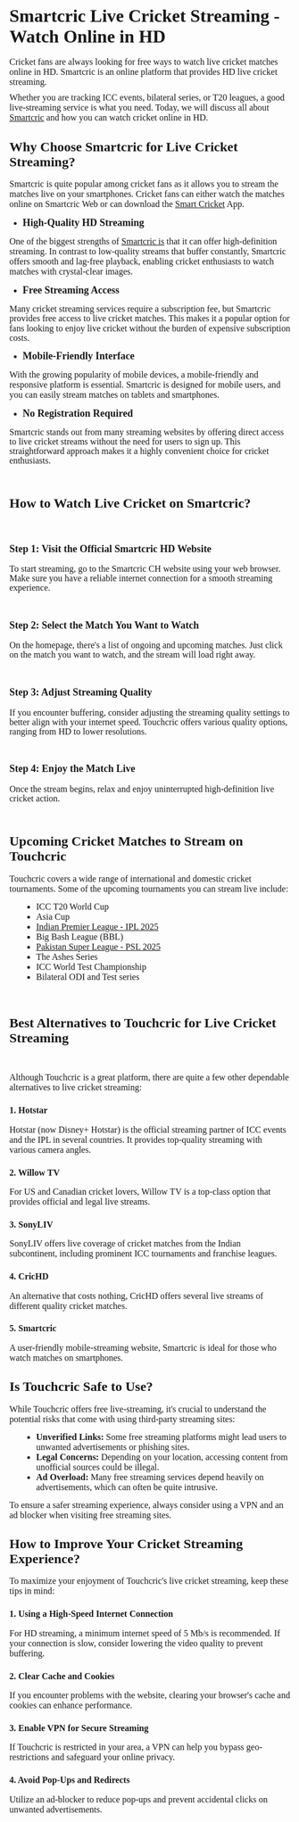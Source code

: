 <h2 style="margin-left:0in;"><span style="font-family:&quot;Times New Roman&quot;,serif;font-size:24.0pt;"><strong>Smartcric Live Cricket Streaming - Watch Online in HD</strong></span></h2>
<p style="line-height:normal;margin:0in 0in 8pt;"><span style="font-family:&quot;Times New Roman&quot;,serif;font-size:12.0pt;">Cricket fans are always looking for free ways to watch live cricket matches online in HD. Smartcric is an online platform that provides HD live cricket streaming.&nbsp;</span></p>
<p style="line-height:normal;margin:0in 0in 8pt;"><span style="font-family:&quot;Times New Roman&quot;,serif;font-size:12.0pt;">Whether you are tracking ICC events, bilateral series, or T20 leagues, a good live-streaming service is what you need. Today, we will discuss all about </span><a target="_blank" rel="noopener noreferrer" href="https://smartcrichd.com/live/"><span style="font-family:&quot;Times New Roman&quot;,serif;font-size:12.0pt;">Smartcric</span></a><span style="font-family:&quot;Times New Roman&quot;,serif;font-size:12.0pt;"> and how you can watch cricket online in HD.</span></p>
<h2 style="margin-left:0in;"><span style="font-family:&quot;Times New Roman&quot;,serif;font-size:18.0pt;"><strong>Why Choose Smartcric for Live Cricket Streaming?</strong></span></h2>
<p style="line-height:normal;margin:0in 0in 8pt;"><span style="font-family:&quot;Times New Roman&quot;,serif;font-size:12.0pt;">Smartcric is quite popular among cricket fans as it allows you to stream the matches live on your smartphones. Cricket fans can either watch the matches online on Smartcric Web or can download the </span><a target="_blank" rel="noopener noreferrer" href="https://smartcrichd.com/"><span style="font-family:&quot;Times New Roman&quot;,serif;font-size:12.0pt;">Smart Cricket</span></a><span style="font-family:&quot;Times New Roman&quot;,serif;font-size:12.0pt;"> App.</span></p>
<ul>
    <li>
        <p style="line-height:normal;margin:0in 0in 8pt;"><span style="font-family:&quot;Times New Roman&quot;,serif;font-size:13.5pt;"><strong>High-Quality HD Streaming</strong></span></p>
    </li>
</ul>
<p style="line-height:normal;margin:0in 0in 8pt;"><span style="font-family:&quot;Times New Roman&quot;,serif;font-size:12.0pt;">One of the biggest strengths of </span><a target="_blank" rel="noopener noreferrer" href="https://smartcrichd.com/"><span style="font-family:&quot;Times New Roman&quot;,serif;font-size:12.0pt;">Smartcric is</span></a><span style="font-family:&quot;Times New Roman&quot;,serif;font-size:12.0pt;"> that it can offer high-definition streaming. In contrast to low-quality streams that buffer constantly, Smartcric offers smooth and lag-free playback, enabling cricket enthusiasts to watch matches with crystal-clear images.</span></p>
<ul>
    <li>
        <p style="line-height:normal;margin:0in 0in 8pt;"><span style="font-family:&quot;Times New Roman&quot;,serif;font-size:13.5pt;"><strong>Free Streaming Access</strong></span></p>
    </li>
</ul>
<p style="line-height:107%;margin:0in 0in 8pt;"><span style="font-family:&quot;Times New Roman&quot;,serif;font-size:12.0pt;"><span style="line-height:107%;">Many cricket streaming services require a subscription fee, but Smartcric provides free access to live cricket matches. This makes it a popular option for fans looking to enjoy live cricket without the burden of expensive subscription costs.</span></span></p>
<ul>
    <li>
        <p style="line-height:normal;margin:0in 0in 8pt;"><span style="font-family:&quot;Times New Roman&quot;,serif;font-size:13.5pt;"><strong>Mobile-Friendly Interface</strong></span></p>
    </li>
</ul>
<p style="line-height:normal;margin:0in 0in 8pt;"><span style="font-family:&quot;Times New Roman&quot;,serif;font-size:12.0pt;">With the growing popularity of mobile devices, a mobile-friendly and responsive platform is essential. Smartcric is designed for mobile users, and you can easily stream matches on tablets and smartphones.</span></p>
<ul>
    <li>
        <p style="line-height:normal;margin:0in 0in 8pt;"><span style="font-family:&quot;Times New Roman&quot;,serif;font-size:13.5pt;"><strong>No Registration Required</strong></span></p>
    </li>
</ul>
<p style="line-height:107%;margin:0in 0in 8pt;"><span style="font-family:&quot;Times New Roman&quot;,serif;font-size:12.0pt;"><span style="line-height:107%;">Smartcric stands out from many streaming websites by offering direct access to live cricket streams without the need for users to sign up. This straightforward approach makes it a highly convenient choice for cricket enthusiasts.</span></span></p>
<p style="line-height:107%;margin:0in 0in 8pt;">&nbsp;</p>
<h2 style="margin-left:0in;"><span style="font-family:&quot;Times New Roman&quot;,serif;font-size:18.0pt;"><strong>How to Watch Live Cricket on Smartcric?</strong></span></h2>
<p style="margin-left:0in;">&nbsp;</p>
<h3 style="margin-left:0in;"><span style="font-family:&quot;Times New Roman&quot;,serif;font-size:13.5pt;"><strong>Step 1: Visit the Official Smartcric HD Website</strong></span></h3>
<p style="line-height:107%;margin:0in 0in 8pt;"><span style="font-family:&quot;Times New Roman&quot;,serif;font-size:12.0pt;"><span style="line-height:107%;">To start streaming, go to the Smartcric CH website using your web browser. Make sure you have a reliable internet connection for a smooth streaming experience.</span></span></p>
<p style="line-height:107%;margin:0in 0in 8pt;">&nbsp;</p>
<h3 style="margin-left:0in;"><span style="font-family:&quot;Times New Roman&quot;,serif;font-size:13.5pt;"><strong>Step 2: Select the Match You Want to Watch</strong></span></h3>
<p style="line-height:107%;margin:0in 0in 8pt;"><span style="font-family:&quot;Times New Roman&quot;,serif;font-size:12.0pt;"><span style="line-height:107%;">On the homepage, there's a list of ongoing and upcoming matches. Just click on the match you want to watch, and the stream will load right away.</span></span></p>
<p style="line-height:107%;margin:0in 0in 8pt;">&nbsp;</p>
<h3 style="margin-left:0in;"><span style="font-family:&quot;Times New Roman&quot;,serif;font-size:13.5pt;"><strong>Step 3: Adjust Streaming Quality</strong></span></h3>
<p style="line-height:107%;margin:0in 0in 8pt;"><span style="font-family:&quot;Times New Roman&quot;,serif;font-size:12.0pt;"><span style="line-height:107%;">If you encounter buffering, consider adjusting the streaming quality settings to better align with your internet speed. Touchcric offers various quality options, ranging from HD to lower resolutions.</span></span></p>
<p style="line-height:107%;margin:0in 0in 8pt;">&nbsp;</p>
<h3 style="margin-left:0in;"><span style="font-family:&quot;Times New Roman&quot;,serif;font-size:13.5pt;"><strong>Step 4: Enjoy the Match Live</strong></span></h3>
<p style="line-height:107%;margin:0in 0in 8pt;"><span style="font-family:&quot;Times New Roman&quot;,serif;font-size:12.0pt;"><span style="line-height:107%;">Once the stream begins, relax and enjoy uninterrupted high-definition live cricket action.</span></span></p>
<p style="line-height:107%;margin:0in 0in 8pt;">&nbsp;</p>
<h2 style="margin-left:0in;"><span style="font-family:&quot;Times New Roman&quot;,serif;font-size:18.0pt;"><strong>Upcoming Cricket Matches to Stream on Touchcric</strong></span></h2>
<p style="line-height:normal;margin:0in 0in 8pt;"><span style="font-family:&quot;Times New Roman&quot;,serif;font-size:12.0pt;">Touchcric covers a wide range of international and domestic cricket tournaments. Some of the upcoming tournaments you can stream live include:</span></p>
<ul style="padding-left:48px;">
    <li>
        <p style="line-height:normal;margin-bottom:0.0001pt;margin-right:0in;margin-top:0in;"><span style="font-family:Calibri, sans-serif;font-size:11pt;"><span style="font-family:Symbol;font-size:12.0pt;"></span></span><span style="font-family:&quot;Times New Roman&quot;,serif;font-size:12.0pt;">ICC T20 World Cup</span><span style="font-family:Calibri, sans-serif;font-size:11pt;"><span style="font-family:&quot;Times New Roman&quot;,serif;font-size:12.0pt;"></span></span></p>
    </li>
    <li>
        <p style="line-height:normal;margin-bottom:0.0001pt;margin-right:0in;margin-top:0in;"><span style="font-family:Calibri, sans-serif;font-size:11pt;"><span style="font-family:Symbol;font-size:12.0pt;"></span></span><span style="font-family:&quot;Times New Roman&quot;,serif;font-size:12.0pt;">Asia Cup</span></p>
    </li>
    <li>
        <p style="line-height:normal;margin-bottom:0.0001pt;margin-right:0in;margin-top:0in;"><span style="font-family:Calibri, sans-serif;font-size:11pt;"><span style="font-family:Symbol;font-size:12.0pt;"></span></span><span style="font-family:&quot;Times New Roman&quot;,serif;font-size:12.0pt;"><a target="_blank" rel="noopener noreferrer" href="https://smartcrichd.com/indian-premier-league/"><span style="font-family:&quot;Times New Roman&quot;,serif;font-size:12.0pt;">Indian Premier League - IPL 2025</span></a></span><span style="font-family:Calibri, sans-serif;font-size:11pt;"><span style="font-family:&quot;Times New Roman&quot;,serif;font-size:12.0pt;"></span></span></p>
    </li>
    <li>
        <p style="line-height:normal;margin-bottom:0.0001pt;margin-right:0in;margin-top:0in;"><span style="font-family:Calibri, sans-serif;font-size:11pt;"><span style="font-family:Symbol;font-size:12.0pt;"></span></span><span style="font-family:&quot;Times New Roman&quot;,serif;font-size:12.0pt;">Big Bash League (BBL)</span><span style="font-family:Calibri, sans-serif;font-size:11pt;"><span style="font-family:&quot;Times New Roman&quot;,serif;font-size:12.0pt;"></span></span></p>
    </li>
    <li>
      <p style="line-height:normal;margin-bottom:0.0001pt;margin-right:0in;margin-top:0in;"><span style="font-family:Calibri, sans-serif;font-size:11pt;"><span style="font-family:Symbol;font-size:12.0pt;"></span></span><span style="font-family:&quot;Times New Roman&quot;,serif;font-size:12.0pt;"><a target="_blank" rel="noopener noreferrer" href="https://smartcrichd.com/pakistan-super-league/"><span style="font-family:&quot;Times New Roman&quot;,serif;font-size:12.0pt;">Pakistan Super League - PSL 2025</span></a></span><span style="font-family:Calibri, sans-serif;font-size:11pt;"><span style="font-family:&quot;Times New Roman&quot;,serif;font-size:12.0pt;"></span></span></p>
    </li>
    <li>
        <p style="line-height:normal;margin-bottom:0.0001pt;margin-right:0in;margin-top:0in;"><span style="font-family:Calibri, sans-serif;font-size:11pt;"><span style="font-family:Symbol;font-size:12.0pt;"></span></span><span style="font-family:&quot;Times New Roman&quot;,serif;font-size:12.0pt;">The Ashes Series</span><span style="font-family:Calibri, sans-serif;font-size:11pt;"><span style="font-family:&quot;Times New Roman&quot;,serif;font-size:12.0pt;"></span></span></p>
    </li>
    <li>
        <p style="line-height:normal;margin-bottom:0.0001pt;margin-right:0in;margin-top:0in;"><span style="font-family:Calibri, sans-serif;font-size:11pt;"><span style="font-family:Symbol;font-size:12.0pt;"></span></span><span style="font-family:&quot;Times New Roman&quot;,serif;font-size:12.0pt;">ICC World Test Championship</span><span style="font-family:Calibri, sans-serif;font-size:11pt;"><span style="font-family:&quot;Times New Roman&quot;,serif;font-size:12.0pt;"></span></span></p>
    </li>
    <li>
        <p style="line-height:normal;margin-bottom:8pt;margin-right:0in;margin-top:0in;"><span style="font-family:Calibri, sans-serif;font-size:11pt;"><span style="font-family:Symbol;font-size:12.0pt;"></span></span><span style="font-family:&quot;Times New Roman&quot;,serif;font-size:12.0pt;">Bilateral ODI and Test series</span><span style="font-family:Calibri, sans-serif;font-size:11pt;"><span style="font-family:&quot;Times New Roman&quot;,serif;font-size:12.0pt;"></span></span></p>
    </li>
</ul>
<p style="line-height:normal;margin:0in 0in 8pt;">&nbsp;</p>
<h2 style="margin-left:0in;"><span style="font-family:&quot;Times New Roman&quot;,serif;font-size:18.0pt;"><strong>Best Alternatives to Touchcric for Live Cricket Streaming</strong></span></h2>
<p style="margin-left:0in;">&nbsp;</p>
<p style="line-height:normal;margin:0in 0in 8pt;"><span style="font-family:&quot;Times New Roman&quot;,serif;font-size:12.0pt;">Although Touchcric is a great platform, there are quite a few other dependable alternatives to live cricket streaming:</span></p>
<h3 style="margin-left:0in;"><span style="font-family:&quot;Times New Roman&quot;,serif;font-size:12.0pt;"><strong>1. Hotstar</strong></span></h3>
<p style="line-height:normal;margin:0in 0in 8pt;"><span style="font-family:&quot;Times New Roman&quot;,serif;font-size:12.0pt;">Hotstar (now Disney+ Hotstar) is the official streaming partner of ICC events and the IPL in several countries. It provides top-quality streaming with various camera angles.</span></p>
<h3 style="margin-left:0in;"><span style="font-family:&quot;Times New Roman&quot;,serif;font-size:12.0pt;"><strong>2. Willow TV</strong></span></h3>
<p style="line-height:normal;margin:0in 0in 8pt;"><span style="font-family:&quot;Times New Roman&quot;,serif;font-size:12.0pt;">For US and Canadian cricket lovers, Willow TV is a top-class option that provides official and legal live streams.</span></p>
<h3 style="margin-left:0in;"><span style="font-family:&quot;Times New Roman&quot;,serif;font-size:12.0pt;"><strong>3. SonyLIV</strong></span></h3>
<p style="line-height:normal;margin:0in 0in 8pt;"><span style="font-family:&quot;Times New Roman&quot;,serif;font-size:12.0pt;">SonyLIV offers live coverage of cricket matches from the Indian subcontinent, including prominent ICC tournaments and franchise leagues.</span></p>
<h3 style="margin-left:0in;"><span style="font-family:&quot;Times New Roman&quot;,serif;font-size:12.0pt;"><strong>4. CricHD</strong></span></h3>
<p style="line-height:normal;margin:0in 0in 8pt;"><span style="font-family:&quot;Times New Roman&quot;,serif;font-size:12.0pt;">An alternative that costs nothing, CricHD offers several live streams of different quality cricket matches.</span></p>
<h3 style="margin-left:0in;"><span style="font-family:&quot;Times New Roman&quot;,serif;font-size:12.0pt;"><strong>5. Smartcric</strong></span></h3>
<p style="line-height:normal;margin:0in 0in 8pt;"><span style="font-family:&quot;Times New Roman&quot;,serif;font-size:12.0pt;">A user-friendly mobile-streaming website, Smartcric is ideal for those who watch matches on smartphones.</span></p>
<h2 style="margin-left:0in;"><span style="font-family:&quot;Times New Roman&quot;,serif;font-size:18.0pt;"><strong>Is Touchcric Safe to Use?</strong></span></h2>
<p style="line-height:normal;margin:0in 0in 8pt;"><span style="font-family:&quot;Times New Roman&quot;,serif;font-size:12.0pt;">While Touchcric offers free live-streaming, it's crucial to understand the potential risks that come with using third-party streaming sites:</span></p>
<ul style="padding-left:48px;">
    <li>
        <p style="line-height:normal;margin-bottom:0.0001pt;margin-right:0in;margin-top:0in;"><span style="font-family:Calibri, sans-serif;font-size:11pt;"><span style="font-family:Symbol;font-size:12.0pt;"></span></span><span style="font-family:&quot;Times New Roman&quot;,serif;font-size:12.0pt;"><strong>Unverified Links:</strong> Some free streaming platforms might lead users to unwanted advertisements or phishing sites.</span></p>
    </li>
    <li>
        <p style="line-height:normal;margin-bottom:0.0001pt;margin-right:0in;margin-top:0in;"><span style="font-family:Calibri, sans-serif;font-size:11pt;"><span style="font-family:Symbol;font-size:12.0pt;"></span></span><span style="font-family:&quot;Times New Roman&quot;,serif;font-size:12.0pt;"><strong>Legal Concerns:</strong> Depending on your location, accessing content from unofficial sources could be illegal.</span></p>
    </li>
    <li>
        <p style="line-height:normal;margin-bottom:8pt;margin-right:0in;margin-top:0in;"><span style="font-family:Calibri, sans-serif;font-size:11pt;"><span style="font-family:Symbol;font-size:12.0pt;"></span></span><span style="font-family:&quot;Times New Roman&quot;,serif;font-size:12.0pt;"><strong>Ad Overload:</strong> Many free streaming services depend heavily on advertisements, which can often be quite intrusive.</span></p>
    </li>
</ul>
<p style="line-height:normal;margin:0in 0in 8pt;"><span style="font-family:&quot;Times New Roman&quot;,serif;font-size:12.0pt;">To ensure a safer streaming experience, always consider using a VPN and an ad blocker when visiting free streaming sites.</span></p>
<p style="line-height:normal;margin:0in 0in 8pt;"><span style="font-family:Calibri, sans-serif;font-size:11pt;"><span style="font-family:&quot;Times New Roman&quot;,serif;font-size:12.0pt;"></span></span></p>
<h2 style="margin-left:0in;margin-right:0in;"><span style="font-family:&quot;Times New Roman&quot;, serif;font-size:18pt;">How to Improve Your Cricket Streaming Experience?</span></h2>
<p style="line-height:normal;margin:0in 0in 8pt;"><span style="font-family:&quot;Times New Roman&quot;,serif;font-size:12.0pt;">To maximize your enjoyment of Touchcric's live cricket streaming, keep these tips in mind:</span></p>
<h3 style="margin-left:0in;"><span style="font-family:&quot;Times New Roman&quot;,serif;font-size:12.0pt;"><strong>1. Using a High-Speed Internet Connection</strong></span></h3>
<p style="line-height:normal;margin:0in 0in 8pt;"><span style="font-family:&quot;Times New Roman&quot;,serif;font-size:12.0pt;">For HD streaming, a minimum internet speed of 5 Mb/s is recommended. If your connection is slow, consider lowering the video quality to prevent buffering.</span></p>
<h3 style="margin-left:0in;"><span style="font-family:&quot;Times New Roman&quot;,serif;font-size:12.0pt;"><strong>2. Clear Cache and Cookies</strong></span></h3>
<p style="line-height:normal;margin:0in 0in 8pt;"><span style="font-family:&quot;Times New Roman&quot;,serif;font-size:12.0pt;">If you encounter problems with the website, clearing your browser's cache and cookies can enhance performance.</span></p>
<h3 style="margin-left:0in;"><span style="font-family:&quot;Times New Roman&quot;,serif;font-size:12.0pt;"><strong>3. Enable VPN for Secure Streaming</strong></span></h3>
<p style="line-height:normal;margin:0in 0in 8pt;"><span style="font-family:&quot;Times New Roman&quot;,serif;font-size:12.0pt;">If Touchcric is restricted in your area, a VPN can help you bypass geo-restrictions and safeguard your online privacy.</span></p>
<h3 style="margin-left:0in;"><span style="font-family:&quot;Times New Roman&quot;,serif;font-size:12.0pt;"><strong>4. Avoid Pop-Ups and Redirects</strong></span></h3>
<p style="line-height:normal;margin:0in 0in 8pt;"><span style="font-family:&quot;Times New Roman&quot;,serif;font-size:12.0pt;">Utilize an ad-blocker to reduce pop-ups and prevent accidental clicks on unwanted advertisements.</span></p>

